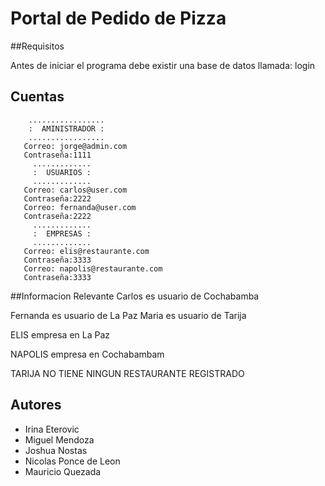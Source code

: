 ﻿# Portal de Pedido de Pizza

##Requisitos

Antes de iniciar el programa debe existir una base de datos llamada: login

## Cuentas
		.................
		:  AMINISTRADOR :
		.................
	   Correo: jorge@admin.com
	   Contraseña:1111
		 .............
		 :  USUARIOS :
		 .............
	   Correo: carlos@user.com
	   Contraseña:2222
	   Correo: fernanda@user.com
	   Contraseña:2222
		 .............
		 :  EMPRESAS :
		 .............
	   Correo: elis@restaurante.com
	   Contraseña:3333
	   Correo: napolis@restaurante.com
	   Contraseña:3333
##Informacion Relevante
  Carlos es usuario de Cochabamba

  Fernanda es usuario de La Paz
Maria es usuario de Tarija


  ELIS empresa en La Paz

  NAPOLIS empresa en Cochabambam


  TARIJA NO TIENE NINGUN RESTAURANTE REGISTRADO

## Autores

- Irina Eterovic	
- Miguel Mendoza 
- Joshua Nostas
- Nicolas Ponce de Leon
- Mauricio Quezada
